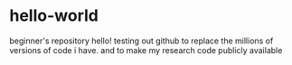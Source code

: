 # hello-world
beginner's repository
hello! testing out github to replace the millions of versions of code i have. and to make my research code publicly available
